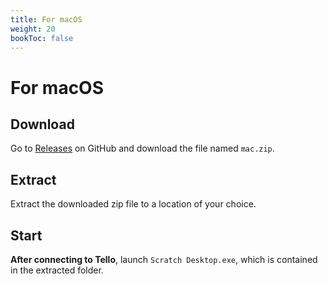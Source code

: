 ```yaml
---
title: For macOS
weight: 20
bookToc: false
---
```


# For macOS

## Download
Go to [Releases](https://github.com/kebhr/scratch3-tello/releases) on GitHub and download the file named `mac.zip`.  

## Extract
Extract the downloaded zip file to a location of your choice.

## Start
**After connecting to Tello**, launch `Scratch Desktop.exe`, which is contained in the extracted folder.